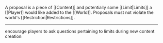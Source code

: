 A proposal is a piece of [[Content]] and potentially some [[Limit|Limits]] a [[Player]] would like added to the [[World]]. Proposals must not violate the world's [[Restriction|Restrictions]].

---

encourage players to ask questions pertaining to limits during new content creation